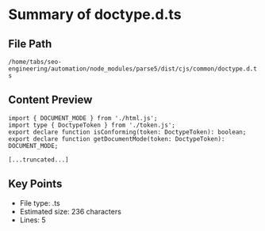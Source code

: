 # Summary of doctype.d.ts
  
## File Path
`/home/tabs/seo-engineering/automation/node_modules/parse5/dist/cjs/common/doctype.d.ts`

## Content Preview
```
import { DOCUMENT_MODE } from './html.js';
import type { DoctypeToken } from './token.js';
export declare function isConforming(token: DoctypeToken): boolean;
export declare function getDocumentMode(token: DoctypeToken): DOCUMENT_MODE;

[...truncated...]
```

## Key Points
- File type: .ts
- Estimated size: 236 characters
- Lines: 5
